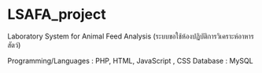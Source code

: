 # LSAFA_project
Laboratory System for Animal Feed Analysis (ระบบขอใช้ห้องปฏิบัติการวิเคราะห์อาหารสัตว์)

Programming/Languages : PHP, HTML, JavaScript , CSS 
Database : MySQL

